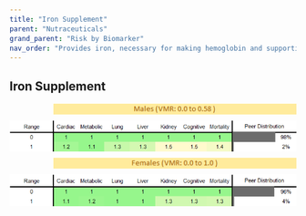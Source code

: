 ```yaml
---
title: "Iron Supplement"
parent: "Nutraceuticals"
grand_parent: "Risk by Biomarker"
nav_order: "Provides iron, necessary for making hemoglobin and supporting oxygen transport in blood. Used to treat or prevent iron-deficiency anemia."
---
```



## Iron Supplement




<div style="display: flex; flex-direction: column; gap: 10px;">

  <img src="/assets/images/vmrbiomarker_iron_supplement__male.png" alt="Iron Supplement VMR Male" style="margin-left: 15%">
  <img src="/assets/images/rr_iron_supplement__male.png" alt="Iron Supplement RR Male">

  <img src="/assets/images/vmrbiomarker_iron_supplement__female.png" alt="Iron Supplement VMR Female" style="margin-left: 15%; ">
  <img src="/assets/images/rr_iron_supplement__female.png" alt="Iron Supplement RR Female">

</div>



